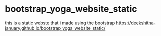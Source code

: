# bootstrap_yoga_website_static
this is a static webste that i made using the bootstrap
https://deekshitha-january.github.io/bootstrap_yoga_website_static/
